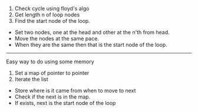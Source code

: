 1. Check cycle using floyd's algo
2. Get length n of loop nodes
3. Find the start node of the loop.
* Set two nodes, one at the head and other at the n'th from head.
* Move the nodes at the same pace.
* When they are the same then that is the start node of the loop.
​
----
Easy way to do using some memory
1. Set a map of pointer to pointer
2. Iterate the list
* Store where is it came from when to move to next
* Check if the next is in the map.
* If exists, next is the start node of the loop